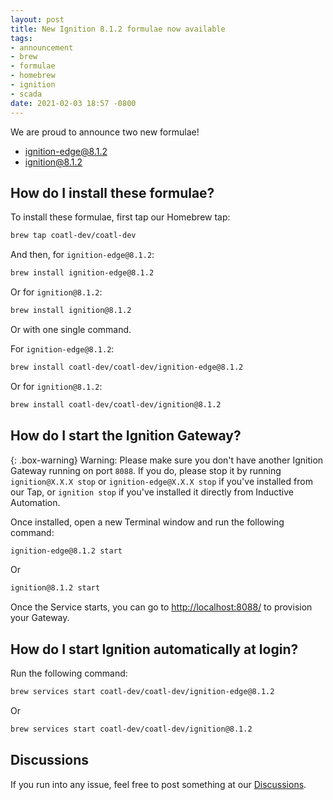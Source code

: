 ```yaml
---
layout: post
title: New Ignition 8.1.2 formulae now available
tags:
- announcement
- brew
- formulae
- homebrew
- ignition
- scada
date: 2021-02-03 18:57 -0800
---
```

We are proud to announce two new formulae!

- [ignition-edge@8.1.2](https://formulae.coatl.dev/formula/ignition-edge@8.1.2)
- [ignition@8.1.2](https://formulae.coatl.dev/formula/ignition@8.1.2)

## How do I install these formulae?

To install these formulae, first tap our Homebrew tap:

```bash
brew tap coatl-dev/coatl-dev
```

And then, for `ignition-edge@8.1.2`:

```bash
brew install ignition-edge@8.1.2
```

Or for `ignition@8.1.2`:

```bash
brew install ignition@8.1.2
```

Or with one single command.

For `ignition-edge@8.1.2`:

```bash
brew install coatl-dev/coatl-dev/ignition-edge@8.1.2
```

Or for `ignition@8.1.2`:

```bash
brew install coatl-dev/coatl-dev/ignition@8.1.2
```

## How do I start the Ignition Gateway?

{: .box-warning}
Warning: Please make sure you don't have another Ignition Gateway running on port `8088`. If you do, please stop it by running `ignition@X.X.X stop` or `ignition-edge@X.X.X stop` if you've installed from our Tap, or `ignition stop` if you've installed it directly from Inductive Automation.

Once installed, open a new Terminal window and run the following command:

```bash
ignition-edge@8.1.2 start
```

Or

```bash
ignition@8.1.2 start
```

Once the Service starts, you can go to <http://localhost:8088/> to provision your Gateway.

## How do I start Ignition automatically at login?

Run the following command:

```bash
brew services start coatl-dev/coatl-dev/ignition-edge@8.1.2
```

Or

```bash
brew services start coatl-dev/coatl-dev/ignition@8.1.2
```

## Discussions

If you run into any issue, feel free to post something at our [Discussions](https://github.com/coatl-dev/discussions/discussions).
